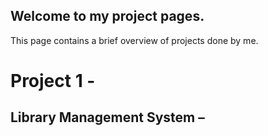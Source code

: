 ## Welcome to my project pages.

This page contains a brief overview of projects done by me.

# Project 1 -
## **Library Management System –**

